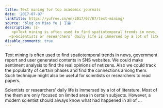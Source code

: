 ```yaml
---
title: Text mining for top academic journals
date: '2017-07-07'
linkTitle: https://yufree.cn/en/2017/07/07/text-mining/
source: 'blog on Miao Yu | 于淼 '
description: |2-
   <p>Text mining is often used to find spatiotemporal trends in news, government report and user generated contents in SNS websites. We could make sentiment analysis to find the real opinions of netizens. Also we could track the popularity of certain phases and find the connections among them. Such technique might also be useful for scientists or researchers to read papers.</p>
  <p>Scientists or researchers’ daily life is immersed by a lot of literature. Most of the them are only focused on limited area in certain subjects. However, a modern scientist should always know what had happened in all of ...
disable_comments: true
---
```

 <p>Text mining is often used to find spatiotemporal trends in news, government report and user generated contents in SNS websites. We could make sentiment analysis to find the real opinions of netizens. Also we could track the popularity of certain phases and find the connections among them. Such technique might also be useful for scientists or researchers to read papers.</p>
<p>Scientists or researchers’ daily life is immersed by a lot of literature. Most of the them are only focused on limited area in certain subjects. However, a modern scientist should always know what had happened in all of ...